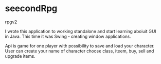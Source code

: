 # seecondRpg
rpgv2

I wrote this application to working standalone and start learning aboiuit GUI in Java.
This time it was Swing - creating window applications.

Api is game for one player with possibility to save and load your character.
User can create your name of character choose class, iteem, buy, sell and upgrade items.
